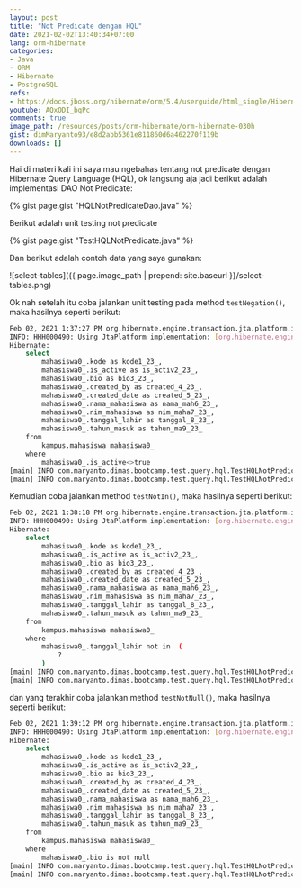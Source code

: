 ```yaml
---
layout: post
title: "Not Predicate dengan HQL"
date: 2021-02-02T13:40:34+07:00
lang: orm-hibernate
categories:
- Java
- ORM
- Hibernate
- PostgreSQL
refs: 
- https://docs.jboss.org/hibernate/orm/5.4/userguide/html_single/Hibernate_User_Guide.html#hql-not-predicate
youtube: AQxODI_bqPc
comments: true
image_path: /resources/posts/orm-hibernate/orm-hibernate-030h
gist: dimMaryanto93/e8d2abb5361e811860d6a462270f119b
downloads: []
---
```


Hai di materi kali ini saya mau ngebahas tentang not predicate dengan Hibernate Query Language (HQL), ok langsung aja jadi berikut adalah implementasi DAO Not Predicate:

{% gist page.gist "HQLNotPredicateDao.java" %}

Berikut adalah unit testing not predicate

{% gist page.gist "TestHQLNotPredicate.java" %}

Dan berikut adalah contoh data yang saya gunakan:

![select-tables]({{ page.image_path | prepend: site.baseurl }}/select-tables.png)

Ok nah setelah itu coba jalankan unit testing pada method `testNegation()`, maka hasilnya seperti berikut:

```bash
Feb 02, 2021 1:37:27 PM org.hibernate.engine.transaction.jta.platform.internal.JtaPlatformInitiator initiateService
INFO: HHH000490: Using JtaPlatform implementation: [org.hibernate.engine.transaction.jta.platform.internal.NoJtaPlatform]
Hibernate: 
    select
        mahasiswa0_.kode as kode1_23_,
        mahasiswa0_.is_active as is_activ2_23_,
        mahasiswa0_.bio as bio3_23_,
        mahasiswa0_.created_by as created_4_23_,
        mahasiswa0_.created_date as created_5_23_,
        mahasiswa0_.nama_mahasiswa as nama_mah6_23_,
        mahasiswa0_.nim_mahasiswa as nim_maha7_23_,
        mahasiswa0_.tanggal_lahir as tanggal_8_23_,
        mahasiswa0_.tahun_masuk as tahun_ma9_23_ 
    from
        kampus.mahasiswa mahasiswa0_ 
    where
        mahasiswa0_.is_active<>true
[main] INFO com.maryanto.dimas.bootcamp.test.query.hql.TestHQLNotPredicate - data: [Mahasiswa(kode=2, nim=10511150, nama=Test Failed, thnMasuk=2015, tglLahir=1999-09-09, createdDate=2021-01-06T14:36:27.766230, createdBy=admin, active=false, biodata=null)]
[main] INFO com.maryanto.dimas.bootcamp.test.query.hql.TestHQLNotPredicate - destroy hibernate session!
```

Kemudian coba jalankan method `testNotIn()`, maka hasilnya seperti berikut:

```bash
Feb 02, 2021 1:38:18 PM org.hibernate.engine.transaction.jta.platform.internal.JtaPlatformInitiator initiateService
INFO: HHH000490: Using JtaPlatform implementation: [org.hibernate.engine.transaction.jta.platform.internal.NoJtaPlatform]
Hibernate: 
    select
        mahasiswa0_.kode as kode1_23_,
        mahasiswa0_.is_active as is_activ2_23_,
        mahasiswa0_.bio as bio3_23_,
        mahasiswa0_.created_by as created_4_23_,
        mahasiswa0_.created_date as created_5_23_,
        mahasiswa0_.nama_mahasiswa as nama_mah6_23_,
        mahasiswa0_.nim_mahasiswa as nim_maha7_23_,
        mahasiswa0_.tanggal_lahir as tanggal_8_23_,
        mahasiswa0_.tahun_masuk as tahun_ma9_23_ 
    from
        kampus.mahasiswa mahasiswa0_ 
    where
        mahasiswa0_.tanggal_lahir not in  (
            ?
        )
[main] INFO com.maryanto.dimas.bootcamp.test.query.hql.TestHQLNotPredicate - data: [Mahasiswa(kode=1, nim=10511148, nama=Dimas Maryanto, thnMasuk=2015, tglLahir=1999-09-09, createdDate=2021-01-06T14:36:27.766230, createdBy=admin, active=true, biodata=null), Mahasiswa(kode=2, nim=10511150, nama=Test Failed, thnMasuk=2015, tglLahir=1999-09-09, createdDate=2021-01-06T14:36:27.766230, createdBy=admin, active=false, biodata=null)]
[main] INFO com.maryanto.dimas.bootcamp.test.query.hql.TestHQLNotPredicate - destroy hibernate session!
```

dan yang terakhir coba jalankan method `testNotNull()`, maka hasilnya seperti berikut:

```bash
Feb 02, 2021 1:39:12 PM org.hibernate.engine.transaction.jta.platform.internal.JtaPlatformInitiator initiateService
INFO: HHH000490: Using JtaPlatform implementation: [org.hibernate.engine.transaction.jta.platform.internal.NoJtaPlatform]
Hibernate: 
    select
        mahasiswa0_.kode as kode1_23_,
        mahasiswa0_.is_active as is_activ2_23_,
        mahasiswa0_.bio as bio3_23_,
        mahasiswa0_.created_by as created_4_23_,
        mahasiswa0_.created_date as created_5_23_,
        mahasiswa0_.nama_mahasiswa as nama_mah6_23_,
        mahasiswa0_.nim_mahasiswa as nim_maha7_23_,
        mahasiswa0_.tanggal_lahir as tanggal_8_23_,
        mahasiswa0_.tahun_masuk as tahun_ma9_23_ 
    from
        kampus.mahasiswa mahasiswa0_ 
    where
        mahasiswa0_.bio is not null
[main] INFO com.maryanto.dimas.bootcamp.test.query.hql.TestHQLNotPredicate - data: []
[main] INFO com.maryanto.dimas.bootcamp.test.query.hql.TestHQLNotPredicate - destroy hibernate session!
```
